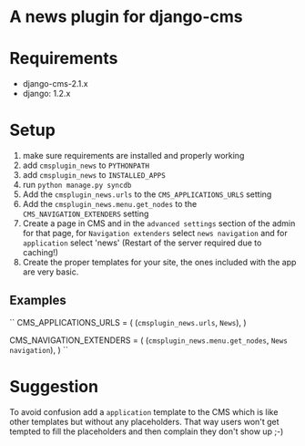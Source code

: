 A news plugin for django-cms
============================

# Requirements #

- django-cms-2.1.x
- django: 1.2.x

# Setup #

1. make sure requirements are installed and properly working
2. add `cmsplugin_news` to `PYTHONPATH`
3. add `cmsplugin_news` to `INSTALLED_APPS`
4. run `python manage.py syncdb`
5. Add the `cmsplugin_news.urls` to the `CMS_APPLICATIONS_URLS` setting 
6. Add the `cmsplugin_news.menu.get_nodes` to the `CMS_NAVIGATION_EXTENDERS` setting
7. Create a page in CMS and in the `advanced settings` section of the admin for that page, for `Navigation extenders` select `news navigation` and for `application` select 'news' (Restart of the server required due to caching!)
8. Create the proper templates for your site, the ones included with the app are very basic.

## Examples ##
``
CMS_APPLICATIONS_URLS = (
    (`cmsplugin_news.urls`, `News`),
)

CMS_NAVIGATION_EXTENDERS = (
    (`cmsplugin_news.menu.get_nodes`, `News navigation`),
)
``
# Suggestion #

To avoid confusion add a `application` template to the CMS which is like other templates but without any placeholders.  That way users won't get tempted to fill the placeholders and then complain they don't show up ;-)
